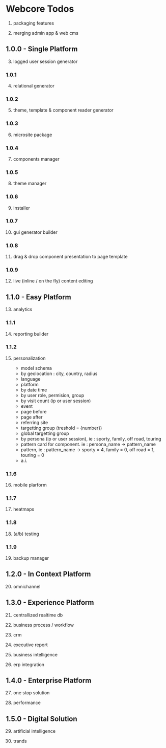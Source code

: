 # Webcore Todos

1. packaging features

2. merging admin app & web cms

## 1.0.0 - Single Platform

3. logged user session generator

### 1.0.1

4. relational generator

### 1.0.2

5. theme, template & component reader generator

### 1.0.3

6. microsite package

### 1.0.4

7. components manager

### 1.0.5

8. theme manager

### 1.0.6

9. installer

### 1.0.7

10. gui generator builder

### 1.0.8

11. drag & drop component presentation to page template

### 1.0.9

12. live (inline / on the fly) content editing

## 1.1.0 - Easy Platform

13. analytics

### 1.1.1

14. reporting builder

### 1.1.2

15. personalization

    - model schema
    - by geolocation : city, country, radius
    - language
    - platform
    - by date time
    - by user role, permision, group
    - by visit count (ip or user session)
    - event
    - page before
    - page after
    - referring site
    - targetting group (treshold = {number})
    - global targetting group
    - by persona (ip or user session), ie : sporty, family, off road, touring
    - pattern card for component. ie : persona_name -> pattern_name
    - pattern, ie : pattern_name -> sporty = 4, family = 0, off road = 1, touring = 0
    - a.i.

### 1.1.6

16. mobile plarform

### 1.1.7

17. heatmaps

### 1.1.8

18. (a/b) testing

### 1.1.9

19. backup manager

## 1.2.0 - In Context Platform

20. omnichannel

## 1.3.0 - Experience Platform

21. centrallized realtime db

22. business process / workflow

23. crm

24. executive report

25. business intelligence

26. erp integration

## 1.4.0 - Enterprise Platform

27. one stop solution

28. performance

## 1.5.0 - Digital Solution

29. artificial intelligence

30. trands